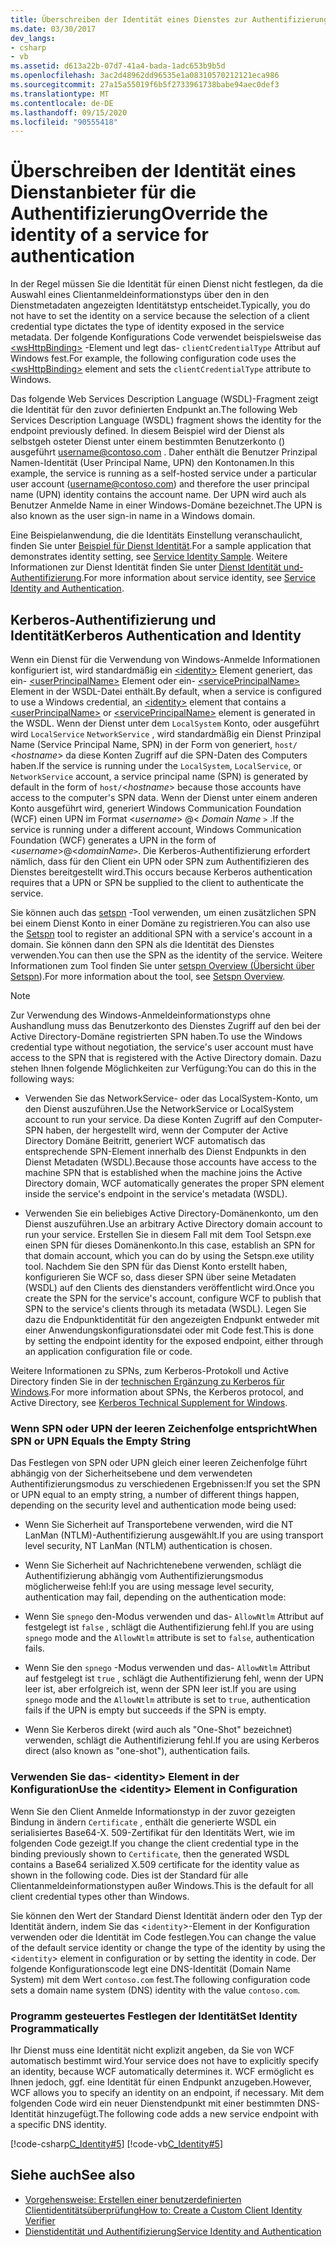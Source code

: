 ```yaml
---
title: Überschreiben der Identität eines Dienstes zur Authentifizierung
ms.date: 03/30/2017
dev_langs:
- csharp
- vb
ms.assetid: d613a22b-07d7-41a4-bada-1adc653b9b5d
ms.openlocfilehash: 3ac2d48962dd96535e1a08310570212121eca986
ms.sourcegitcommit: 27a15a55019f6b5f2733961738babe94aec0def3
ms.translationtype: MT
ms.contentlocale: de-DE
ms.lasthandoff: 09/15/2020
ms.locfileid: "90555418"
---
```

# <a name="override-the-identity-of-a-service-for-authentication"></a><span data-ttu-id="c1839-102">Überschreiben der Identität eines Dienstanbieter für die Authentifizierung</span><span class="sxs-lookup"><span data-stu-id="c1839-102">Override the identity of a service for authentication</span></span>

<span data-ttu-id="c1839-103">In der Regel müssen Sie die Identität für einen Dienst nicht festlegen, da die Auswahl eines Clientanmeldeinformationstyps über den in den Dienstmetadaten angezeigten Identitätstyp entscheidet.</span><span class="sxs-lookup"><span data-stu-id="c1839-103">Typically, you do not have to set the identity on a service because the selection of a client credential type dictates the type of identity exposed in the service metadata.</span></span> <span data-ttu-id="c1839-104">Der folgende Konfigurations Code verwendet beispielsweise das [\<wsHttpBinding>](../../configure-apps/file-schema/wcf/wshttpbinding.md) -Element und legt das- `clientCredentialType` Attribut auf Windows fest.</span><span class="sxs-lookup"><span data-stu-id="c1839-104">For example, the following configuration code uses the [\<wsHttpBinding>](../../configure-apps/file-schema/wcf/wshttpbinding.md) element and sets the `clientCredentialType` attribute to Windows.</span></span>  

 <span data-ttu-id="c1839-105">Das folgende Web Services Description Language (WSDL)-Fragment zeigt die Identität für den zuvor definierten Endpunkt an.</span><span class="sxs-lookup"><span data-stu-id="c1839-105">The following Web Services Description Language (WSDL) fragment shows the identity for the endpoint previously defined.</span></span> <span data-ttu-id="c1839-106">In diesem Beispiel wird der Dienst als selbstgeh osteter Dienst unter einem bestimmten Benutzerkonto () ausgeführt username@contoso.com . Daher enthält die Benutzer Prinzipal Namen-Identität (User Principal Name, UPN) den Kontonamen.</span><span class="sxs-lookup"><span data-stu-id="c1839-106">In this example, the service is running as a self-hosted service under a particular user account (username@contoso.com) and therefore the user principal name (UPN) identity contains the account name.</span></span> <span data-ttu-id="c1839-107">Der UPN wird auch als Benutzer Anmelde Name in einer Windows-Domäne bezeichnet.</span><span class="sxs-lookup"><span data-stu-id="c1839-107">The UPN is also known as the user sign-in name in a Windows domain.</span></span>  

 <span data-ttu-id="c1839-108">Eine Beispielanwendung, die die Identitäts Einstellung veranschaulicht, finden Sie unter [Beispiel für Dienst Identität](../samples/service-identity-sample.md).</span><span class="sxs-lookup"><span data-stu-id="c1839-108">For a sample application that demonstrates identity setting, see [Service Identity Sample](../samples/service-identity-sample.md).</span></span> <span data-ttu-id="c1839-109">Weitere Informationen zur Dienst Identität finden Sie unter [Dienst Identität und-Authentifizierung](../feature-details/service-identity-and-authentication.md).</span><span class="sxs-lookup"><span data-stu-id="c1839-109">For more information about service identity, see [Service Identity and Authentication](../feature-details/service-identity-and-authentication.md).</span></span>  
  
## <a name="kerberos-authentication-and-identity"></a><span data-ttu-id="c1839-110">Kerberos-Authentifizierung und Identität</span><span class="sxs-lookup"><span data-stu-id="c1839-110">Kerberos Authentication and Identity</span></span>  
 <span data-ttu-id="c1839-111">Wenn ein Dienst für die Verwendung von Windows-Anmelde Informationen konfiguriert ist, wird standardmäßig ein [\<identity>](../../configure-apps/file-schema/wcf/identity.md) Element generiert, das ein- [\<userPrincipalName>](../../configure-apps/file-schema/wcf/userprincipalname.md) Element oder ein- [\<servicePrincipalName>](../../configure-apps/file-schema/wcf/serviceprincipalname.md) Element in der WSDL-Datei enthält.</span><span class="sxs-lookup"><span data-stu-id="c1839-111">By default, when a service is configured to use a Windows credential, an [\<identity>](../../configure-apps/file-schema/wcf/identity.md) element that contains a [\<userPrincipalName>](../../configure-apps/file-schema/wcf/userprincipalname.md) or [\<servicePrincipalName>](../../configure-apps/file-schema/wcf/serviceprincipalname.md) element is generated in the WSDL.</span></span> <span data-ttu-id="c1839-112">Wenn der Dienst unter dem `LocalSystem` Konto, oder ausgeführt wird `LocalService` `NetworkService` , wird standardmäßig ein Dienst Prinzipal Name (Service Principal Name, SPN) in der Form von generiert, `host/` \<*hostname*> da diese Konten Zugriff auf die SPN-Daten des Computers haben.</span><span class="sxs-lookup"><span data-stu-id="c1839-112">If the service is running under the `LocalSystem`, `LocalService`, or `NetworkService` account, a service principal name (SPN) is generated by default in the form of `host/`\<*hostname*> because those accounts have access to the computer's SPN data.</span></span> <span data-ttu-id="c1839-113">Wenn der Dienst unter einem anderen Konto ausgeführt wird, generiert Windows Communication Foundation (WCF) einen UPN im Format \<*username*> @< *Domain Name* `>` .</span><span class="sxs-lookup"><span data-stu-id="c1839-113">If the service is running under a different account, Windows Communication Foundation (WCF) generates a UPN in the form of \<*username*>@<*domainName*`>`.</span></span> <span data-ttu-id="c1839-114">Die Kerberos-Authentifizierung erfordert nämlich, dass für den Client ein UPN oder SPN zum Authentifizieren des Dienstes bereitgestellt wird.</span><span class="sxs-lookup"><span data-stu-id="c1839-114">This occurs because Kerberos authentication requires that a UPN or SPN be supplied to the client to authenticate the service.</span></span>  
  
 <span data-ttu-id="c1839-115">Sie können auch das [setspn](/previous-versions/windows/it-pro/windows-server-2008-R2-and-2008/cc731241(v=ws.10)) -Tool verwenden, um einen zusätzlichen SPN bei einem Dienst Konto in einer Domäne zu registrieren.</span><span class="sxs-lookup"><span data-stu-id="c1839-115">You can also use the [Setspn](/previous-versions/windows/it-pro/windows-server-2008-R2-and-2008/cc731241(v=ws.10)) tool to register an additional SPN with a service's account in a domain.</span></span> <span data-ttu-id="c1839-116">Sie können dann den SPN als die Identität des Dienstes verwenden.</span><span class="sxs-lookup"><span data-stu-id="c1839-116">You can then use the SPN as the identity of the service.</span></span> <span data-ttu-id="c1839-117">Weitere Informationen zum Tool finden Sie unter [setspn Overview (Übersicht über Setspn](/previous-versions/windows/it-pro/windows-server-2003/cc773257(v=ws.10))).</span><span class="sxs-lookup"><span data-stu-id="c1839-117">For more information about the tool, see [Setspn Overview](/previous-versions/windows/it-pro/windows-server-2003/cc773257(v=ws.10)).</span></span>  
  
> [!NOTE]
> <span data-ttu-id="c1839-118">Zur Verwendung des Windows-Anmeldeinformationstyps ohne Aushandlung muss das Benutzerkonto des Dienstes Zugriff auf den bei der Active Directory-Domäne registrierten SPN haben.</span><span class="sxs-lookup"><span data-stu-id="c1839-118">To use the Windows credential type without negotiation, the service's user account must have access to the SPN that is registered with the Active Directory domain.</span></span> <span data-ttu-id="c1839-119">Dazu stehen Ihnen folgende Möglichkeiten zur Verfügung:</span><span class="sxs-lookup"><span data-stu-id="c1839-119">You can do this in the following ways:</span></span>  
  
- <span data-ttu-id="c1839-120">Verwenden Sie das NetworkService- oder das LocalSystem-Konto, um den Dienst auszuführen.</span><span class="sxs-lookup"><span data-stu-id="c1839-120">Use the NetworkService or LocalSystem account to run your service.</span></span> <span data-ttu-id="c1839-121">Da diese Konten Zugriff auf den Computer-SPN haben, der hergestellt wird, wenn der Computer der Active Directory Domäne Beitritt, generiert WCF automatisch das entsprechende SPN-Element innerhalb des Dienst Endpunkts in den Dienst Metadaten (WSDL).</span><span class="sxs-lookup"><span data-stu-id="c1839-121">Because those accounts have access to the machine SPN that is established when the machine joins the Active Directory domain, WCF automatically generates the proper SPN element inside the service's endpoint in the service's metadata (WSDL).</span></span>  
  
- <span data-ttu-id="c1839-122">Verwenden Sie ein beliebiges Active Directory-Domänenkonto, um den Dienst auszuführen.</span><span class="sxs-lookup"><span data-stu-id="c1839-122">Use an arbitrary Active Directory domain account to run your service.</span></span> <span data-ttu-id="c1839-123">Erstellen Sie in diesem Fall mit dem Tool Setspn.exe einen SPN für dieses Domänenkonto.</span><span class="sxs-lookup"><span data-stu-id="c1839-123">In this case, establish an SPN for that domain account, which you can do by using the Setspn.exe utility tool.</span></span> <span data-ttu-id="c1839-124">Nachdem Sie den SPN für das Dienst Konto erstellt haben, konfigurieren Sie WCF so, dass dieser SPN über seine Metadaten (WSDL) auf den Clients des dienstanders veröffentlicht wird.</span><span class="sxs-lookup"><span data-stu-id="c1839-124">Once you create the SPN for the service's account, configure WCF to publish that SPN to the service's clients through its metadata (WSDL).</span></span> <span data-ttu-id="c1839-125">Legen Sie dazu die Endpunktidentität für den angezeigten Endpunkt entweder mit einer Anwendungskonfigurationsdatei oder mit Code fest.</span><span class="sxs-lookup"><span data-stu-id="c1839-125">This is done by setting the endpoint identity for the exposed endpoint, either through an application configuration file or code.</span></span>  
  
 <span data-ttu-id="c1839-126">Weitere Informationen zu SPNs, zum Kerberos-Protokoll und Active Directory finden Sie in der [technischen Ergänzung zu Kerberos für Windows](/previous-versions/msp-n-p/ff649429(v=pandp.10)).</span><span class="sxs-lookup"><span data-stu-id="c1839-126">For more information about SPNs, the Kerberos protocol, and Active Directory, see [Kerberos Technical Supplement for Windows](/previous-versions/msp-n-p/ff649429(v=pandp.10)).</span></span>  
  
### <a name="when-spn-or-upn-equals-the-empty-string"></a><span data-ttu-id="c1839-127">Wenn SPN oder UPN der leeren Zeichenfolge entspricht</span><span class="sxs-lookup"><span data-stu-id="c1839-127">When SPN or UPN Equals the Empty String</span></span>  
 <span data-ttu-id="c1839-128">Das Festlegen von SPN oder UPN gleich einer leeren Zeichenfolge führt abhängig von der Sicherheitsebene und dem verwendeten Authentifizierungsmodus zu verschiedenen Ergebnissen:</span><span class="sxs-lookup"><span data-stu-id="c1839-128">If you set the SPN or UPN equal to an empty string, a number of different things happen, depending on the security level and authentication mode being used:</span></span>  
  
- <span data-ttu-id="c1839-129">Wenn Sie Sicherheit auf Transportebene verwenden, wird die NT LanMan (NTLM)-Authentifizierung ausgewählt.</span><span class="sxs-lookup"><span data-stu-id="c1839-129">If you are using transport level security, NT LanMan (NTLM) authentication is chosen.</span></span>  
  
- <span data-ttu-id="c1839-130">Wenn Sie Sicherheit auf Nachrichtenebene verwenden, schlägt die Authentifizierung abhängig vom Authentifizierungsmodus möglicherweise fehl:</span><span class="sxs-lookup"><span data-stu-id="c1839-130">If you are using message level security, authentication may fail, depending on the authentication mode:</span></span>  
  
- <span data-ttu-id="c1839-131">Wenn Sie `spnego` den-Modus verwenden und das- `AllowNtlm` Attribut auf festgelegt ist `false` , schlägt die Authentifizierung fehl.</span><span class="sxs-lookup"><span data-stu-id="c1839-131">If you are using `spnego` mode and the `AllowNtlm` attribute is set to `false`, authentication fails.</span></span>  
  
- <span data-ttu-id="c1839-132">Wenn Sie den `spnego` -Modus verwenden und das- `AllowNtlm` Attribut auf festgelegt ist `true` , schlägt die Authentifizierung fehl, wenn der UPN leer ist, aber erfolgreich ist, wenn der SPN leer ist.</span><span class="sxs-lookup"><span data-stu-id="c1839-132">If you are using `spnego` mode and the `AllowNtlm` attribute is set to `true`, authentication fails if the UPN is empty but succeeds if the SPN is empty.</span></span>  
  
- <span data-ttu-id="c1839-133">Wenn Sie Kerberos direkt (wird auch als "One-Shot" bezeichnet) verwenden, schlägt die Authentifizierung fehl.</span><span class="sxs-lookup"><span data-stu-id="c1839-133">If you are using Kerberos direct (also known as "one-shot"), authentication fails.</span></span>  
  
### <a name="use-the-identity-element-in-configuration"></a><span data-ttu-id="c1839-134">Verwenden Sie das- \<identity> Element in der Konfiguration</span><span class="sxs-lookup"><span data-stu-id="c1839-134">Use the \<identity> Element in Configuration</span></span>  
 <span data-ttu-id="c1839-135">Wenn Sie den Client Anmelde Informationstyp in der zuvor gezeigten Bindung in ändern `Certificate` , enthält die generierte WSDL ein serialisiertes Base64-X. 509-Zertifikat für den Identitäts Wert, wie im folgenden Code gezeigt.</span><span class="sxs-lookup"><span data-stu-id="c1839-135">If you change the client credential type in the binding previously shown to `Certificate`, then the generated WSDL contains a Base64 serialized X.509 certificate for the identity value as shown in the following code.</span></span> <span data-ttu-id="c1839-136">Dies ist der Standard für alle Clientanmeldeinformationstypen außer Windows.</span><span class="sxs-lookup"><span data-stu-id="c1839-136">This is the default for all client credential types other than Windows.</span></span>  

 <span data-ttu-id="c1839-137">Sie können den Wert der Standard Dienst Identität ändern oder den Typ der Identität ändern, indem Sie das <`identity`>-Element in der Konfiguration verwenden oder die Identität im Code festlegen.</span><span class="sxs-lookup"><span data-stu-id="c1839-137">You can change the value of the default service identity or change the type of the identity by using the <`identity`> element in configuration or by setting the identity in code.</span></span> <span data-ttu-id="c1839-138">Der folgende Konfigurationscode legt eine DNS-Identität (Domain Name System) mit dem Wert `contoso.com` fest.</span><span class="sxs-lookup"><span data-stu-id="c1839-138">The following configuration code sets a domain name system (DNS) identity with the value `contoso.com`.</span></span>  

### <a name="set-identity-programmatically"></a><span data-ttu-id="c1839-139">Programm gesteuertes Festlegen der Identität</span><span class="sxs-lookup"><span data-stu-id="c1839-139">Set Identity Programmatically</span></span>  
 <span data-ttu-id="c1839-140">Ihr Dienst muss eine Identität nicht explizit angeben, da Sie von WCF automatisch bestimmt wird.</span><span class="sxs-lookup"><span data-stu-id="c1839-140">Your service does not have to explicitly specify an identity, because WCF automatically determines it.</span></span> <span data-ttu-id="c1839-141">WCF ermöglicht es Ihnen jedoch, ggf. eine Identität für einen Endpunkt anzugeben.</span><span class="sxs-lookup"><span data-stu-id="c1839-141">However, WCF allows you to specify an identity on an endpoint, if necessary.</span></span> <span data-ttu-id="c1839-142">Mit dem folgenden Code wird ein neuer Dienstendpunkt mit einer bestimmten DNS-Identität hinzugefügt.</span><span class="sxs-lookup"><span data-stu-id="c1839-142">The following code adds a new service endpoint with a specific DNS identity.</span></span>  
  
 [!code-csharp[C_Identity#5](../../../../samples/snippets/csharp/VS_Snippets_CFX/c_identity/cs/source.cs#5)]
 [!code-vb[C_Identity#5](../../../../samples/snippets/visualbasic/VS_Snippets_CFX/c_identity/vb/source.vb#5)]  
  
## <a name="see-also"></a><span data-ttu-id="c1839-143">Siehe auch</span><span class="sxs-lookup"><span data-stu-id="c1839-143">See also</span></span>

- [<span data-ttu-id="c1839-144">Vorgehensweise: Erstellen einer benutzerdefinierten Clientidentitätsüberprüfung</span><span class="sxs-lookup"><span data-stu-id="c1839-144">How to: Create a Custom Client Identity Verifier</span></span>](how-to-create-a-custom-client-identity-verifier.md)
- [<span data-ttu-id="c1839-145">Dienstidentität und Authentifizierung</span><span class="sxs-lookup"><span data-stu-id="c1839-145">Service Identity and Authentication</span></span>](../feature-details/service-identity-and-authentication.md)
